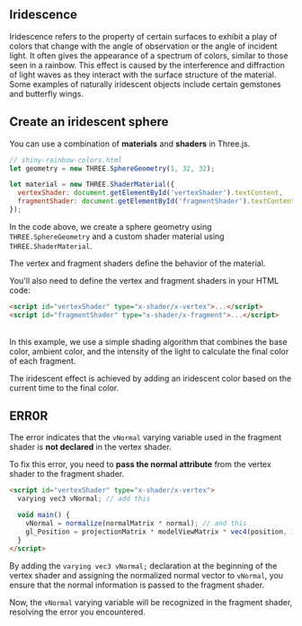 ## Iridescence

Iridescence refers to the property of certain surfaces to exhibit a play of colors that change with the angle of observation or the angle of incident light. It often gives the appearance of a spectrum of colors, similar to those seen in a rainbow. This effect is caused by the interference and diffraction of light waves as they interact with the surface structure of the material. Some examples of naturally iridescent objects include certain gemstones and butterfly wings.

## Create an iridescent sphere

You can use a combination of **materials** and **shaders** in Three.js.

```javascript
// shiny-rainbow-colors.html
let geometry = new THREE.SphereGeometry(1, 32, 32);

let material = new THREE.ShaderMaterial({
  vertexShader: document.getElementById('vertexShader').textContent,
  fragmentShader: document.getElementById('fragmentShader').textContent
});
```

In the code above, we create a sphere geometry using `THREE.SphereGeometry` and a custom shader material using `THREE.ShaderMaterial`.

The vertex and fragment shaders define the behavior of the material.

You'll also need to define the vertex and fragment shaders in your HTML code:

```html
<script id="vertexShader" type="x-shader/x-vertex">...</script>
<script id="fragmentShader" type="x-shader/x-fragment">...</script>
```

<br>
In this example, we use a simple shading algorithm that combines the base color, ambient color, and the intensity of the light to calculate the final color of each fragment.

The iridescent effect is achieved by adding an iridescent color based on the current time to the final color.

## ERR0R

The error indicates that the `vNormal` varying variable used in the fragment shader is **not declared** in the vertex shader.

To fix this error, you need to **pass the normal attribute** from the vertex shader to the fragment shader.

```html
<script id="vertexShader" type="x-shader/x-vertex">
  varying vec3 vNormal; // add this

  void main() {
    vNormal = normalize(normalMatrix * normal); // and this
    gl_Position = projectionMatrix * modelViewMatrix * vec4(position, 1.0);
  }
</script>
```

By adding the `varying vec3 vNormal;` declaration at the beginning of the vertex shader and assigning the normalized normal vector to `vNormal`, you ensure that the normal information is passed to the fragment shader.

Now, the `vNormal` varying variable will be recognized in the fragment shader, resolving the error you encountered.

<br>
